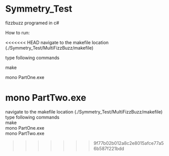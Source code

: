 # Symmetry_Test

fizzbuzz programed in c#

How to run:

<<<<<<< HEAD
navigate to the makefile location (./Symmetry_Test/MultiFizzBuzz/makefile)

type following commands

make

mono PartOne.exe

mono PartTwo.exe
=======
navigate to the makefile location (./Symmetry_Test/MultiFizzBuzz/makefile)  
type following commands  
make  
mono PartOne.exe  
mono PartTwo.exe  
>>>>>>> 9f77b02b012a8c2e8015afce77a56b587f221bdd




